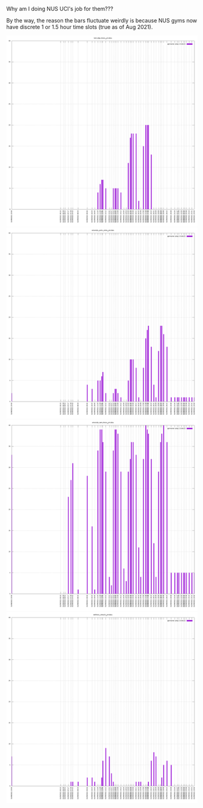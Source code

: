 Why am I doing NUS UCI's job for them???

By the way, the reason the bars fluctuate weirdly is because NUS gyms now have discrete 1 or 1.5 hour time slots (true as of Aug 2021).

![](kent_ridge_fitness_gym.png)
![](university_sports_centre_gym.png)
![](university_town_fitness_gym.png)
![](wellness_outreach_gym.png)
